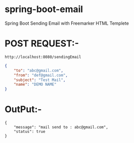 # spring-boot-email
Spring Boot Sending Email with Freemarker HTML Templete

# POST REQUEST:-
```http://localhost:8080/sendingEmail```
```json
{
	"to": "abc@gmail.com",
	"from": "def@gmail.com",
	"subject": "Test Mail",
	"name": "DEMO NAME"
}
```
# OutPut:-
```
{
    "message": "mail send to : abc@gmail.com",
    "status": true
}
```
